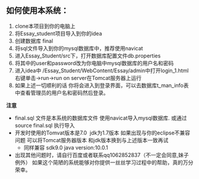 ## 如何使用本系统：
1. clone本项目到你的电脑上
2. 将Essay_student项目导入到你的idea
3. 创建数据库 final
4. 将sql文件导入到你的mysql数据库中，推荐使用navicat
5. 进入Essay_Student/src下，打开数据库配置文件db.properties
6. 将其中的user和password改为你电脑中mysql数据库的用户名和密码
7. 进入idea中 /Essay_Student/WebContent/Essay/admin中打开login_1.html 右键单击->run->run on server在Tomcat服务器上运行
8. 如果上述一切顺利的话 你将会进入到登录界面，可以去数据库t_man_info表中查看管理员的用户名和密码然后登录。

**注意**
- final.sql 文件是本系统的数据库文件 使用navicat导入mysql数据库. 或通过source final.sql 执行导入
- 开发时使用的Tomvat版本是7.0  jdk为1.7版本 如果出现与你的eclipse不兼容问题 可以将Tomcat服务器版本 和jdk版本换到与上述版本一致再试
    - 同样兼容 sdk9.0 java version:10.0.1
- 出现其他问题时，请自行百度或者联系qq1062852837（不一定会同意,妹子例外）
如果这个简陋的系统能够对你提供一丝丝学习过程中的帮助，真的万分荣幸。
